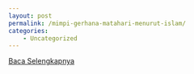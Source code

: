 ```yaml
---
layout: post
permalink: /mimpi-gerhana-matahari-menurut-islam/
categories:
    - Uncategorized
---
```


[Baca Selengkapnya](/03)